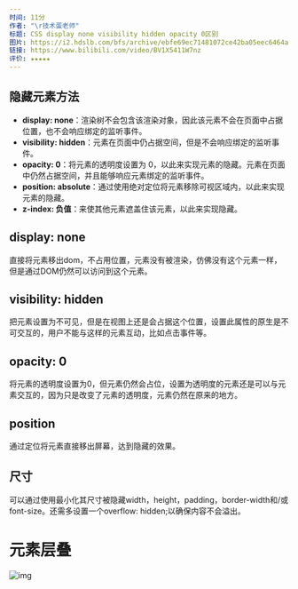 ```yaml
---
时间: 11分
作者: "\r技术蛋老师"
标题: CSS display none visibility hidden opacity 0区别
图片: https://i2.hdslb.com/bfs/archive/ebfe69ec71481072ce42ba05eec6464acfd1653f.jpg@480w_300h_1c_!web-space-channel-video.webp
链接: https://www.bilibili.com/video/BV1X5411W7nz
评价: ★★★★★
---
```

## 隐藏元素方法

- **display: none**：渲染树不会包含该渲染对象，因此该元素不会在页面中占据位置，也不会响应绑定的监听事件。
- **visibility: hidden**：元素在页面中仍占据空间，但是不会响应绑定的监听事件。
- **opacity: 0**：将元素的透明度设置为 0，以此来实现元素的隐藏。元素在页面中仍然占据空间，并且能够响应元素绑定的监听事件。
- **position: absolute**：通过使用绝对定位将元素移除可视区域内，以此来实现元素的隐藏。
- **z-index: 负值**：来使其他元素遮盖住该元素，以此来实现隐藏。

## display: none[​](https://richard-docs.netlify.app/notes/css/n-007#display-none)

直接将元素移出dom，不占用位置，元素没有被渲染，仿佛没有这个元素一样，但是通过DOM仍然可以访问到这个元素。

## visibility: hidden[​](https://richard-docs.netlify.app/notes/css/n-007#visibility-hidden)

把元素设置为不可见，但是在视图上还是会占据这个位置，设置此属性的原生是不可交互的，用户不能与这样的元素互动，比如点击事件等。

## opacity: 0[​](https://richard-docs.netlify.app/notes/css/n-007#opacity-0)

将元素的透明度设置为0，但元素仍然会占位，设置为透明度的元素还是可以与元素交互的，因为只是改变了元素的透明度，元素仍然在原来的地方。

## position[​](https://richard-docs.netlify.app/notes/css/n-007#position)

通过定位将元素直接移出屏幕，达到隐藏的效果。

## 尺寸[​](https://richard-docs.netlify.app/notes/css/n-007#%E5%B0%BA%E5%AF%B8)

可以通过使用最小化其尺寸被隐藏width，height，padding，border-width和/或font-size。还需多设置一个overflow: hidden;以确保内容不会溢出。


# 元素层叠



![img](https://cdn.nlark.com/yuque/0/2023/webp/34220974/1683207276111-7dc16e43-a7f2-423c-9f21-ee4920268e37.webp)

